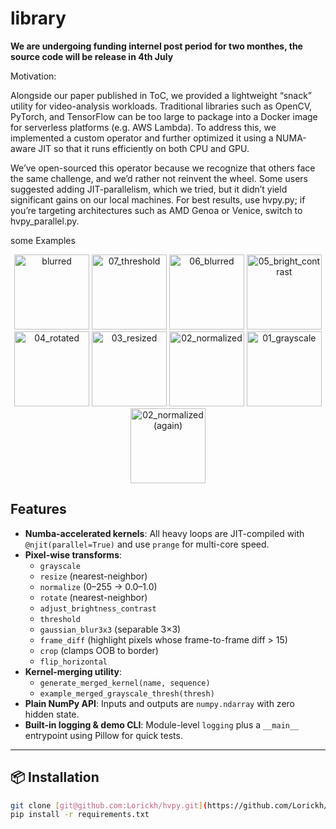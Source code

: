 # library


**We are undergoing funding internel post period for two monthes, the source code will be release in 4th July**


Motivation:

Alongside our paper published in ToC, we provided a lightweight “snack” utility for video-analysis workloads. Traditional libraries such as OpenCV, PyTorch, and TensorFlow can be too large to package into a Docker image for serverless platforms (e.g. AWS Lambda). To address this, we implemented a custom operator and further optimized it using a NUMA-aware JIT so that it runs efficiently on both CPU and GPU.

We’ve open-sourced this operator because we recognize that others face the same challenge, and we’d rather not reinvent the wheel. Some users suggested adding JIT-parallelism, which we tried, but it didn’t yield significant gains on our local machines. For best results, use hvpy.py; if you’re targeting architectures such as AMD Genoa or Venice, switch to hvpy_parallel.py.

some Examples
<p align="center">
  <img src="https://github.com/user-attachments/assets/7ce538a3-d9be-4554-9dd6-a2fba9ff5a7c" alt="blurred" width="120" />
  <img src="https://github.com/user-attachments/assets/fde6a2ab-25b8-427f-b3bd-67c47ced76a2" alt="07_threshold" width="120" />
  <img src="https://github.com/user-attachments/assets/c7a72ad1-22ce-403c-8344-744ec0f2104e" alt="06_blurred" width="120" />
  <img src="https://github.com/user-attachments/assets/d0726342-e5a4-4b9f-b780-06154ba9b6f0" alt="05_bright_contrast" width="120" />
  <img src="https://github.com/user-attachments/assets/ced21479-841d-4242-8c85-4d1b15a6a40c" alt="04_rotated" width="120" />
  <img src="https://github.com/user-attachments/assets/103aa50d-4c5f-4f6a-8ac9-d5e5e2443694" alt="03_resized" width="120" />
  <img src="https://github.com/user-attachments/assets/03bc1d31-088b-4295-9c45-139c76d76524" alt="02_normalized" width="120" />
  <img src="https://github.com/user-attachments/assets/023b20a4-ac3f-4832-9e7b-c0545028baf1" alt="01_grayscale" width="120" />
  <img src="https://github.com/user-attachments/assets/88dae03a-c00d-4926-8444-7bf011d60cad" alt="02_normalized (again)" width="120" />
</p>

## Features

- **Numba-accelerated kernels**: All heavy loops are JIT-compiled with `@njit(parallel=True)` and use `prange` for multi-core speed.
- **Pixel-wise transforms**:  
  - `grayscale`  
  - `resize` (nearest-neighbor)  
  - `normalize` (0–255 → 0.0–1.0)  
  - `rotate` (nearest-neighbor)  
  - `adjust_brightness_contrast`  
  - `threshold`  
  - `gaussian_blur3x3` (separable 3×3)  
  - `frame_diff` (highlight pixels whose frame-to-frame diff > 15)  
  - `crop` (clamps OOB to border)  
  - `flip_horizontal`
- **Kernel-merging utility**:  
  - `generate_merged_kernel(name, sequence)`  
  - `example_merged_grayscale_thresh(thresh)`  
- **Plain NumPy API**: Inputs and outputs are `numpy.ndarray` with zero hidden state.
- **Built-in logging & demo CLI**: Module-level `logging` plus a `__main__` entrypoint using Pillow for quick tests.

---

## 📦 Installation

```bash
git clone [git@github.com:Lorickh/hvpy.git](https://github.com/Lorickh/hvpy.git)
pip install -r requirements.txt
